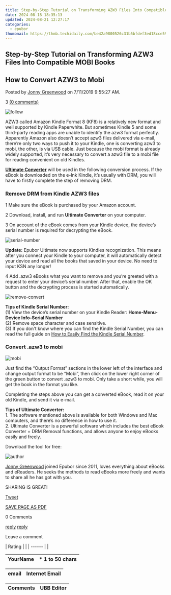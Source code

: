 ```yaml
---
title: Step-by-Step Tutorial on Transforming AZW3 Files Into Compatible MOBI Books
date: 2024-08-18 18:35:13
updated: 2024-08-21 12:27:17
categories:
  - epubor
thumbnail: https://thmb.techidaily.com/be42a9800526c31b5bfdef3ed18cce59bd7b3192524b647f6f87b51df7e044d8.png
---
```


## Step-by-Step Tutorial on Transforming AZW3 Files Into Compatible MOBI Books

## How to Convert AZW3 to Mobi

Posted by [Jonny Greenwood](https://plus.google.com/u/0/+JonnyGreenwood999) on 7/11/2019 9:55:27 AM.

3 [(0 comments)](http://www.epubor.com/#comment-area) 



![follow](http://www.epubor.com/images/follow.png)

AZW3 called Amazon Kindle Format 8 (KF8) is a relatively new format and well supported by Kindle Paperwhite. But sometimes Kindle 5 and some third-party reading apps are unable to identify the azw3 format perfectly. Apparently Amazon also doesn’t accept azw3 files delivered via e-mail, there’re only two ways to push it to your Kindle, one is converting azw3 to mobi, the other, is via USB cable. Just because the mobi format is already widely supported, it’s very necessary to convert a azw3 file to a mobi file for reading convenient on old Kindles.

**[Ultimate Converter](https://tools.techidaily.com/epubor/ultimate/)** will be used in the following conversion process. If the eBook is downloaded on the e-Ink Kindle, it’s usually with DRM, you will have to firstly complete the step of removing DRM.

### Remove DRM from Kindle AZW3 files

1 Make sure the eBook is purchased by your Amazon account.

2 Download, install, and run **Ultimate Converter** on your computer.

[](https://tools.techidaily.com/epubor/ultimate/) [](https://tools.techidaily.com/epubor/ultimate/) 

3 On account of the eBook comes from your Kindle device, the device’s serial number is required for decrypting the eBook.

![serial-number](http://www.epubor.com/images/uppic/serial-number.png)

**Update:** Epubor Ultimate now supports Kindles recognization. This means after you connect your Kindle to your computer, it will automatically detect your device and read all the books that saved in your device. No need to input KSN any longer!

4 Add .azw3 eBooks what you want to remove and you’re greeted with a request to enter your device’s serial number. After that, enable the OK button and the decrypting process is started automatically.

![remove-convert](http://www.epubor.com/images/uppic/remove-convert.png)

**Tips of Kindle Serial Number:**  
(1) View the device’s serial number on your Kindle Reader: **Home-Menu-Device Info-Serial Number**  
(2) Remove space character and case sensitive.  
(3) If you don't know where you can find the Kindle Serial Number, you can read the full guide on [How to Easily Find the Kindle Serial Number](https://tools.techidaily.com/epubor/products/).

### Convert .azw3 to mobi

![mobi](http://www.epubor.com/images/uppic/mobi.png)

Just find the “Output Format” sections in the lower left of the interface and change output format to be “Mobi”, then click on the lower right corner of the green button to convert .azw3 to mobi. Only take a short while, you will get the book in the format you like.

Completing the steps above you can get a converted eBook, read it on your old Kindle, and send it via e-mail.

**Tips of Ultimate Converter:**  
1\. The software mentioned above is available for both Windows and Mac computers, and there’s no difference in how to use it.  
2\. Ultimate Converter is a powerful software which includes the best eBook Converter + DRM Removal functions, and allows anyone to enjoy eBooks easily and freely.

Download the tool for free:

[](https://tools.techidaily.com/epubor/ultimate/) [](https://tools.techidaily.com/epubor/ultimate/) 

![author](https://www.epubor.com/images/uppic/jonny.png)

[Jonny Greenwood](https://plus.google.com/u/0/+JonnyGreenwood999) joined Epubor since 2011, loves everything about eBooks and eReaders. He seeks the methods to read eBooks more freely and wants to share all he has got with you.

SHARING IS GREAT!

[Tweet](https://twitter.com/share) 

[SAVE PAGE AS PDF](https://tools.techidaily.com/epubor/products/) 



0 Comments

[reply](https://tools.techidaily.com/epubor/products/) [reply](https://tools.techidaily.com/epubor/products/) 

Leave a comment

| Rating |  |
| ------ |  |

| YourName | \*  1 to 50 chars |
| -------- | ----------------- |

| email | Internet Email |
| ----- | -------------- |

| Comments | UBB Editor |
| -------- | ---------- |

<ins class="adsbygoogle"
     style="display:block"
     data-ad-format="autorelaxed"
     data-ad-client="ca-pub-7571918770474297"
     data-ad-slot="1223367746"></ins>



<ins class="adsbygoogle"
     style="display:block"
     data-ad-client="ca-pub-7571918770474297"
     data-ad-slot="8358498916"
     data-ad-format="auto"
     data-full-width-responsive="true"></ins>
